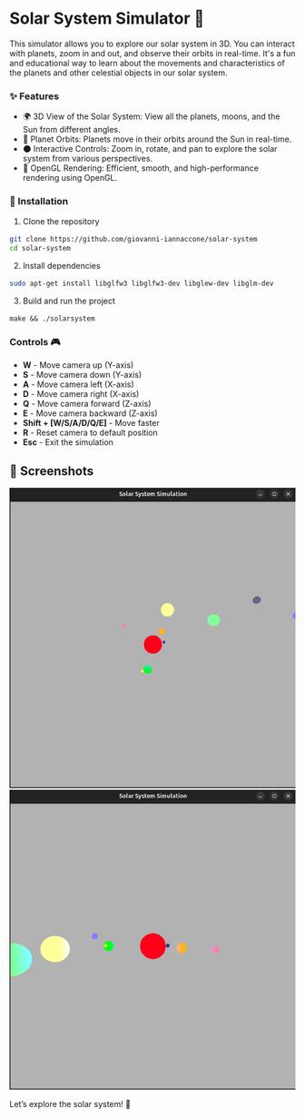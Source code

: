 # Solar System Simulator 🌌

This simulator allows you to explore our solar system in 3D. You can interact with planets, zoom in and out, and observe their orbits in real-time. It's a fun and educational way to learn about the movements and characteristics of the planets and other celestial objects in our solar system.

### ✨ Features
- 🌍 3D View of the Solar System: View all the planets, moons, and the Sun from different angles.
- 🔄 Planet Orbits: Planets move in their orbits around the Sun in real-time.
- 🌑 Interactive Controls: Zoom in, rotate, and pan to explore the solar system from various perspectives.
- 🌠 OpenGL Rendering: Efficient, smooth, and high-performance rendering using OpenGL.

### 🔧 Installation
1. Clone the repository
```bash
git clone https://github.com/giovanni-iannaccone/solar-system
cd solar-system
```

2. Install dependencies
```bash
sudo apt-get install libglfw3 libglfw3-dev libglew-dev libglm-dev
```

3. Build and run the project
```
make && ./solarsystem
```

### Controls 🎮
- **W** - Move camera up (Y-axis)
- **S** - Move camera down (Y-axis)
- **A** - Move camera left (X-axis)
- **D** - Move camera right (X-axis)
- **Q** - Move camera forward (Z-axis)
- **E** - Move camera backward (Z-axis)
- **Shift + [W/S/A/D/Q/E]** - Move faster
- **R** - Reset camera to default position
- **Esc** - Exit the simulation

## 📸 Screenshots
<img src="assets/screenshot1.png" alt="screenshot">
<img src="assets/screenshot2.png" alt="screenshot">

Let’s explore the solar system! 🚀